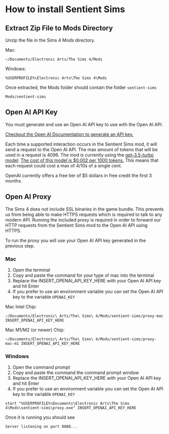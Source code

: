 # How to install Sentient Sims

## Extract Zip File to Mods Directory

Unzip the file in the Sims 4 Mods directory.

Mac:

`~/Documents/Electronic Arts/The Sims 4/Mods`

Windows:

`%USERPROFILE%\Electronic Arts\The Sims 4\Mods`

Once extracted, the Mods folder should contain the folder `sentient-sims`

`Mods/sentient-sims`


## Open AI API Key

You must generate and use an Open AI API key to use with the Open AI API.

[Checkout the Open AI Documentation to generate an API key.](https://platform.openai.com/docs/api-reference/authentication)

Each time a supported interaction occurs in the Sentient Sims mod, it will send a request to the Open AI API.
The max amount of tokens that will be used in a request is 4096.
The mod is currently using the [gpt-3.5-turbo model](https://platform.openai.com/docs/models/gpt-3-5).
[The cost of this model is $0.002 per 1000 tokens.](https://openai.com/pricing#language-models)
This means that each request could cost a max of 4/10s of a single cent.

OpenAI currently offers a free tier of $5 dollars in free credit the first 3 months.

## Open AI Proxy

The Sims 4 does not include SSL binaries in the game bundle.
This prevents us from being able to make HTTPS requests which is required to talk to any modern API.
Running the included proxy is required in order to forward our HTTP requests from the Sentient Sims mod to the Open AI API using HTTPS.

To run the proxy you will use your Open AI API key generated in the previous step.

### Mac

1. Open the terminal
1. Copy and paste the command for your type of mac into the terminal
1. Replace the INSERT_OPENAI_API_KEY_HERE with your Open AI API key and hit Enter
1. If you prefer to use an environment variable you can set the Open AI API key to the variable `OPENAI_KEY`

Mac Intel Chip:
```
~/Documents/Electronic\ Arts/The\ Sims\ 4/Mods/sentient-sims/proxy-mac INSERT_OPENAI_API_KEY_HERE
```

Mac M1/M2 (or newer) Chip:
```
~/Documents/Electronic\ Arts/The\ Sims\ 4/Mods/sentient-sims/proxy-mac-m1 INSERT_OPENAI_API_KEY_HERE
```

### Windows

1. Open the command prompt
1. Copy and paste the command the command prompt window
1. Replace the INSERT_OPENAI_API_KEY_HERE with your Open AI API key and hit Enter
1. If you prefer to use an environment variable you can set the Open AI API key to the variable `OPENAI_KEY`

```
start "%USERPROFILE%\Documents\Electronic Arts\The Sims 4\Mods\sentient-sims\proxy.exe" INSERT_OPENAI_API_KEY_HERE
```

Once it is running you should see
```
Server listening on port 8080...
```
